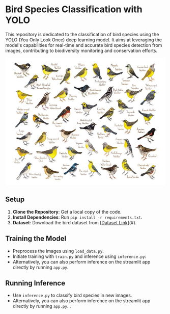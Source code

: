 # Bird Species Classification with YOLO

This repository is dedicated to the classification of bird species using the YOLO (You Only Look Once) deep learning model. It aims at leveraging the model's capabilities for real-time and accurate bird species detection from images, contributing to biodiversity monitoring and conservation efforts.

<p align="center">
  <img src="images/bird_species.png" alt="Bird Species Classification" width="600" height="400"/>
</p>


## Setup

1. **Clone the Repository**: Get a local copy of the code.
2. **Install Dependencies**: Run `pip install -r requirements.txt`.
3. **Dataset**: Download the bird dataset from [[Dataset Link](https://www.kaggle.com/datasets/gpiosenka/100-bird-species)](#).

## Training the Model

- Preprocess the images using `load_data.py`.
- Initiate training with `train.py` and inference using  `inference.py`:
- Alternatively, you can also perform inference on the streamlit app directly  by running `app.py`. 

## Running Inference

- Use `inference.py` to classify bird species in new images.
- Alternatively, you can also perform inference on the streamlit app directly by running `app.py`. 
.
